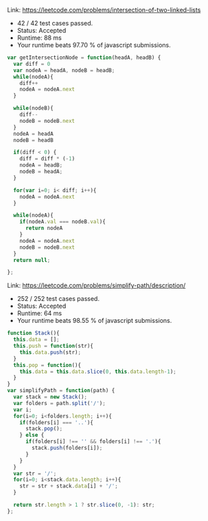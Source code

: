 
Link: https://leetcode.com/problems/intersection-of-two-linked-lists

 * 42 / 42 test cases passed.
 * Status: Accepted
 * Runtime: 88 ms
 * Your runtime beats 97.70 % of javascript submissions.


```javascript
var getIntersectionNode = function(headA, headB) {
  var diff = 0
  var nodeA = headA, nodeB = headB;
  while(nodeA){
    diff++
    nodeA = nodeA.next
  }

  while(nodeB){
    diff--
    nodeB = nodeB.next
  }
  nodeA = headA
  nodeB = headB

  if(diff < 0) {
    diff = diff * (-1)
    nodeA = headB;
    nodeB = headA;
  }

  for(var i=0; i< diff; i++){
    nodeA = nodeA.next
  }

  while(nodeA){
    if(nodeA.val === nodeB.val){
      return nodeA
    }
    nodeA = nodeA.next
    nodeB = nodeB.next
  }
  return null;

};
```

Link: https://leetcode.com/problems/simplify-path/description/

 * 252 / 252 test cases passed.
 * Status: Accepted
 * Runtime: 64 ms
 * Your runtime beats 98.55 % of javascript submissions.


```javascript
function Stack(){
  this.data = [];
  this.push = function(str){
    this.data.push(str);
  }
  this.pop = function(){
    this.data = this.data.slice(0, this.data.length-1);
  }
}
var simplifyPath = function(path) {
  var stack = new Stack();
  var folders = path.split('/');
  var i;
  for(i=0; i<folders.length; i++){
    if(folders[i] === '..'){
      stack.pop();
    } else {
      if(folders[i] !== '' && folders[i] !== '.'){
        stack.push(folders[i]);
      }
    }
  }
  var str = '/';
  for(i=0; i<stack.data.length; i++){
    str = str + stack.data[i] + '/';
  }

  return str.length > 1 ? str.slice(0, -1): str;
};
```